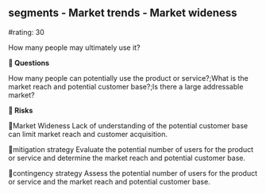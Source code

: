 

## segments - Market trends - Market wideness

#rating: 30


How many people may ultimately use it?

**💭 Questions**

How many people can potentially use the product or service?;What is the market reach and potential customer base?;Is there a large addressable market?

**🚨 Risks**

🚨Market Wideness
Lack of understanding of the potential customer base can limit market reach and customer acquisition.

🚨mitigation strategy
Evaluate the potential number of users for the product or service and determine the market reach and potential customer base.

🚨contingency strategy
Assess the potential number of users for the product or service and the market reach and potential customer base.




